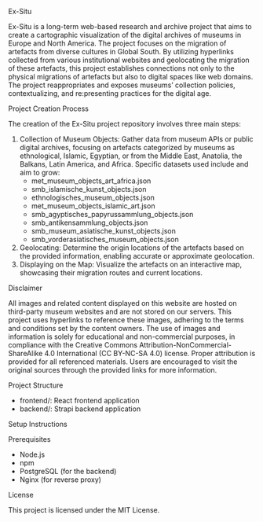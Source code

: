 Ex-Situ


Ex-Situ is a long-term web-based research and archive project that aims to create a cartographic visualization of the digital archives of museums in Europe and North America. The project focuses on the migration of artefacts from diverse cultures in Global South. By utilizing hyperlinks collected from various institutional websites and geolocating the migration of these artefacts, this project establishes connections not only to the physical migrations of artefacts but also to digital spaces like web domains. The project reappropriates and exposes museums’ collection policies, contextualizing, and re:presenting practices for the digital age.


Project Creation Process

The creation of the Ex-Situ project repository involves three main steps:
1. Collection of Museum Objects: Gather data from museum APIs or public digital archives, focusing on artefacts categorized by museums as ethnological, Islamic, Egyptian, or from the Middle East, Anatolia, the Balkans, Latin America, and Africa. Specific datasets used include and aim to grow:
    * met_museum_objects_art_africa.json
    * smb_islamische_kunst_objects.json
    * ethnologisches_museum_objects.json
    * met_museum_objects_islamic_art.json
    * smb_agyptisches_papyrussammlung_objects.json
    * smb_antikensammlung_objects.json
    * smb_museum_asiatische_kunst_objects.json
    * smb_vorderasiatisches_museum_objects.json
2. Geolocating: Determine the origin locations of the artefacts based on the provided information, enabling accurate or approximate geolocation.
3. Displaying on the Map: Visualize the artefacts on an interactive map, showcasing their migration routes and current locations.


Disclaimer

All images and related content displayed on this website are hosted on third-party museum websites and are not stored on our servers. This project uses hyperlinks to reference these images, adhering to the terms and conditions set by the content owners. The use of images and information is solely for educational and non-commercial purposes, in compliance with the Creative Commons Attribution-NonCommercial-ShareAlike 4.0 International (CC BY-NC-SA 4.0) license. Proper attribution is provided for all referenced materials. Users are encouraged to visit the original sources through the provided links for more information.


Project Structure

* frontend/: React frontend application
* backend/: Strapi backend application


Setup Instructions

Prerequisites
* Node.js
* npm
* PostgreSQL (for the backend)
* Nginx (for reverse proxy)


License

This project is licensed under the MIT License.
